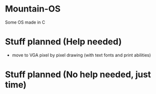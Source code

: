 # Mountain-OS
Some OS made in C

# Stuff planned (Help needed)
- move to VGA pixel by pixel drawing (with text fonts and print abilities)

# Stuff planned (No help needed, just time)

